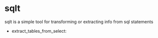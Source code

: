 # sqlt

sqlt is a simple tool for transforming or extracting info from sql statements

- extract_tables_from_select: 